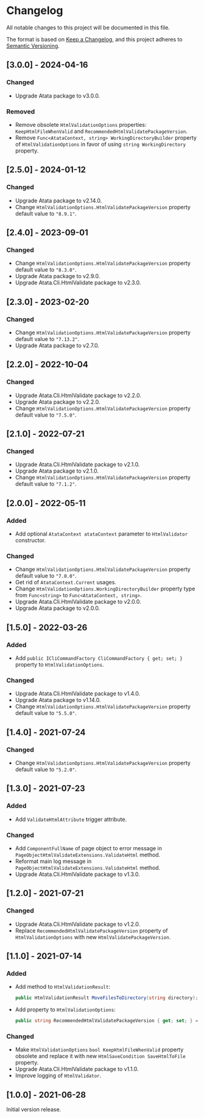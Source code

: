 # Changelog

All notable changes to this project will be documented in this file.

The format is based on [Keep a Changelog](https://keepachangelog.com/en/1.0.0/),
and this project adheres to [Semantic Versioning](https://semver.org/spec/v2.0.0.html).

## [3.0.0] - 2024-04-16

### Changed

- Upgrade Atata package to v3.0.0.

### Removed

- Remove obsolete `HtmlValidationOptions` properties: `KeepHtmlFileWhenValid` and `RecommendedHtmlValidatePackageVersion`.
- Remove `Func<AtataContext, string> WorkingDirectoryBuilder` property of `HtmlValidationOptions` in favor of using `string WorkingDirectory` property.

## [2.5.0] - 2024-01-12

### Changed

- Upgrade Atata package to v2.14.0.
- Change `HtmlValidationOptions.HtmlValidatePackageVersion` property default value to `"8.9.1"`.

## [2.4.0] - 2023-09-01

### Changed

- Change `HtmlValidationOptions.HtmlValidatePackageVersion` property default value to `"8.3.0"`.
- Upgrade Atata package to v2.9.0.
- Upgrade Atata.Cli.HtmlValidate package to v2.3.0.

## [2.3.0] - 2023-02-20

### Changed

- Change `HtmlValidationOptions.HtmlValidatePackageVersion` property default value to `"7.13.2"`.
- Upgrade Atata package to v2.7.0.

## [2.2.0] - 2022-10-04

### Changed

- Upgrade Atata.Cli.HtmlValidate package to v2.2.0.
- Upgrade Atata package to v2.2.0.
- Change `HtmlValidationOptions.HtmlValidatePackageVersion` property default value to `"7.5.0"`.

## [2.1.0] - 2022-07-21

### Changed

- Upgrade Atata.Cli.HtmlValidate package to v2.1.0.
- Upgrade Atata package to v2.1.0.
- Change `HtmlValidationOptions.HtmlValidatePackageVersion` property default value to `"7.1.2"`.

## [2.0.0] - 2022-05-11

### Added

- Add optional `AtataContext atataContext` parameter to `HtmlValidator` constructor.

### Changed

- Change `HtmlValidationOptions.HtmlValidatePackageVersion` property default value to `"7.0.0"`.
- Get rid of `AtataContext.Current` usages.
- Change `HtmlValidationOptions.WorkingDirectoryBuilder` property type from `Func<string>` to `Func<AtataContext, string>`.
- Upgrade Atata.Cli.HtmlValidate package to v2.0.0.
- Upgrade Atata package to v2.0.0.

## [1.5.0] - 2022-03-26

### Added

- Add `public ICliCommandFactory CliCommandFactory { get; set; }` property to `HtmlValidationOptions`.

### Changed

- Upgrade Atata.Cli.HtmlValidate package to v1.4.0.
- Upgrade Atata package to v1.14.0.
- Change `HtmlValidationOptions.HtmlValidatePackageVersion` property default value to `"5.5.0"`.

## [1.4.0] - 2021-07-24

### Changed

- Change `HtmlValidationOptions.HtmlValidatePackageVersion` property default value to `"5.2.0"`.

## [1.3.0] - 2021-07-23

### Added

- Add `ValidateHtmlAttribute` trigger attribute.

### Changed

- Add `ComponentFullName` of page object to error message in `PageObjectHtmlValidateExtensions.ValidateHtml` method.
- Reformat main log message in `PageObjectHtmlValidateExtensions.ValidateHtml` method.
- Upgrade Atata.Cli.HtmlValidate package to v1.3.0.

## [1.2.0] - 2021-07-21

### Changed

- Upgrade Atata.Cli.HtmlValidate package to v1.2.0.
- Replace `RecommendedHtmlValidatePackageVersion` property of `HtmlValidationOptions` with new `HtmlValidatePackageVersion`.

## [1.1.0] - 2021-07-14

### Added

- Add method to `HtmlValidationResult`:
  ```cs
  public HtmlValidationResult MoveFilesToDirectory(string directory);
  ```
- Add property to `HtmlValidationOptions`:
  ```cs
  public string RecommendedHtmlValidatePackageVersion { get; set; } = "5.x";
  ```

### Changed

- Make `HtmlValidationOptions` `bool KeepHtmlFileWhenValid` property obsolete
  and replace it with new `HtmlSaveCondition SaveHtmlToFile` property.
- Upgrade Atata.Cli.HtmlValidate package to v1.1.0.
- Improve logging of `HtmlValidator`.

## [1.0.0] - 2021-06-28

Initial version release.